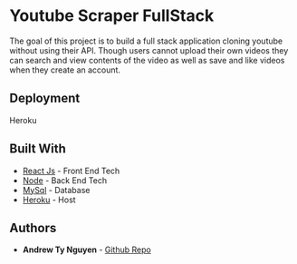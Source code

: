 # Youtube Scraper FullStack

The goal of this project is to build a full stack application cloning youtube without using their API.
Though users cannot upload their own videos they can search and view contents of the video as well as 
save and like videos when they create an account.

## Deployment

Heroku

## Built With

* [React Js](https://reactjs.org/) - Front End Tech
* [Node](https://nodejs.org/en/) - Back End Tech
* [MySql](https://www.mysql.com/) - Database
* [Heroku](https://heroku.com) - Host


## Authors

* **Andrew Ty Nguyen** - [Github Repo](https://github.com/andyt-nguyen)
